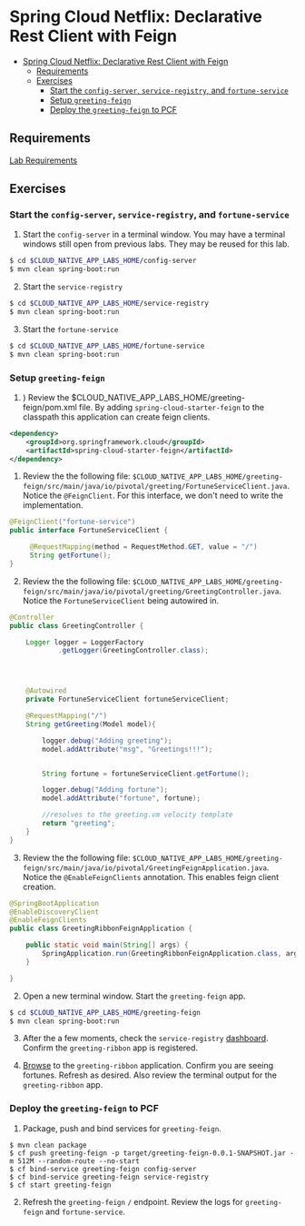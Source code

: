 # Spring Cloud Netflix: Declarative Rest Client with Feign

<!-- TOC depth:6 withLinks:1 updateOnSave:1 orderedList:0 -->

- [Spring Cloud Netflix: Declarative Rest Client with Feign](#spring-cloud-netflix-declarative-rest-client-with-feign)
	- [Requirements](#requirements)
	- [Exercises](#exercises)
		- [Start the  `config-server`,  `service-registry`, and `fortune-service`](#start-the-config-server-service-registry-and-fortune-service)
		- [Setup `greeting-feign`](#setup-greeting-feign)
		- [Deploy the `greeting-feign` to PCF](#deploy-the-greeting-feign-to-pcf)
<!-- /TOC -->

## Requirements

[Lab Requirements](https://github.com/pivotal-enablement/cloud-native-app-labs/blob/master/lab-instructions/requirements.md)

## Exercises

### Start the  `config-server`,  `service-registry`, and `fortune-service`

1) Start the `config-server` in a terminal window.  You may have a terminal windows still open from previous labs.  They may be reused for this lab.

```bash
$ cd $CLOUD_NATIVE_APP_LABS_HOME/config-server
$ mvn clean spring-boot:run
```

2) Start the `service-registry`

```bash
$ cd $CLOUD_NATIVE_APP_LABS_HOME/service-registry
$ mvn clean spring-boot:run
```

3) Start the `fortune-service`

```bash
$ cd $CLOUD_NATIVE_APP_LABS_HOME/fortune-service
$ mvn clean spring-boot:run
```

### Setup `greeting-feign`
1) ) Review the $CLOUD_NATIVE_APP_LABS_HOME/greeting-feign/pom.xml file. By adding `spring-cloud-starter-feign` to the classpath this application can create feign clients.

```xml
<dependency>
	<groupId>org.springframework.cloud</groupId>
	<artifactId>spring-cloud-starter-feign</artifactId>
</dependency>
```

1) Review the the following file: `$CLOUD_NATIVE_APP_LABS_HOME/greeting-feign/src/main/java/io/pivotal/greeting/FortuneServiceClient.java`.  Notice the `@FeignClient`.  For this interface, we don't need to write the implementation.

```java
@FeignClient("fortune-service")
public interface FortuneServiceClient {

	 @RequestMapping(method = RequestMethod.GET, value = "/")
	 String getFortune();
}

```
2) Review the the following file: `$CLOUD_NATIVE_APP_LABS_HOME/greeting-feign/src/main/java/io/pivotal/greeting/GreetingController.java`.  Notice the `FortuneServiceClient` being autowired in.

```java
@Controller
public class GreetingController {

	Logger logger = LoggerFactory
			.getLogger(GreetingController.class);




	@Autowired
	private FortuneServiceClient fortuneServiceClient;

	@RequestMapping("/")
	String getGreeting(Model model){

		logger.debug("Adding greeting");
		model.addAttribute("msg", "Greetings!!!");


        String fortune = fortuneServiceClient.getFortune();

		logger.debug("Adding fortune");
		model.addAttribute("fortune", fortune);

		//resolves to the greeting.vm velocity template
		return "greeting";
	}
}

```

3) Review the the following file: `$CLOUD_NATIVE_APP_LABS_HOME/greeting-feign/src/main/java/io/pivotal/GreetingFeignApplication.java`.  Notice the `@EnableFeignClients` annotation.  This enables feign client creation.

```java
@SpringBootApplication
@EnableDiscoveryClient
@EnableFeignClients
public class GreetingRibbonFeignApplication {

    public static void main(String[] args) {
        SpringApplication.run(GreetingRibbonFeignApplication.class, args);
    }

}

```


2) Open a new terminal window.  Start the `greeting-feign` app.

 ```bash
$ cd $CLOUD_NATIVE_APP_LABS_HOME/greeting-feign
$ mvn clean spring-boot:run
```

3) After the a few moments, check the `service-registry` [dashboard](http://localhost:8761).  Confirm the `greeting-ribbon` app is registered.


4) [Browse](http://localhost:8080/) to the `greeting-ribbon` application.  Confirm you are seeing fortunes.  Refresh as desired.  Also review the terminal output for the `greeting-ribbon` app.


### Deploy the `greeting-feign` to PCF

1) Package, push and bind services for `greeting-feign`.

```
$ mvn clean package
$ cf push greeting-feign -p target/greeting-feign-0.0.1-SNAPSHOT.jar -m 512M --random-route --no-start
$ cf bind-service greeting-feign config-server
$ cf bind-service greeting-feign service-registry
$ cf start greeting-feign
```

2) Refresh the `greeting-feign` `/` endpoint.  Review the logs for `greeting-feign` and `fortune-service`.
